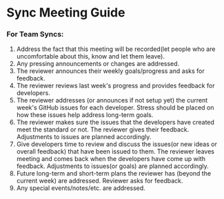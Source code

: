 # Sync Meeting Guide

### For Team Syncs:

1. Address the fact that this meeting will be recorded\(let people who are uncomfortable about this, know and let them leave\).
2. Any pressing announcements or changes are addressed.
3. The reviewer announces their weekly goals/progress and asks for feedback.
4. The reviewer reviews last week's progress and provides feedback for developers.
5. The reviewer addresses \(or announces if not setup yet\) the current week's GitHub issues for each developer. Stress should be placed on how these issues help address long-term goals. 
6. The reviewer makes sure the issues that the developers have created meet the standard or not. The reviewer gives their feedback. Adjustments to issues  are planned accordingly.
7. Give developers time to review and discuss the issues\(or new ideas or overall feedback\) that have been issued to them. The reviewer leaves meeting and comes back when the developers have come up with feedback. Adjustments to issues\(or goals\)  are planned accordingly.
8. Future long-term and short-term plans the reviewer has \(beyond the current week\) are addressed. Reviewer asks for feedback.
9. Any special events/notes/etc. are addressed.

